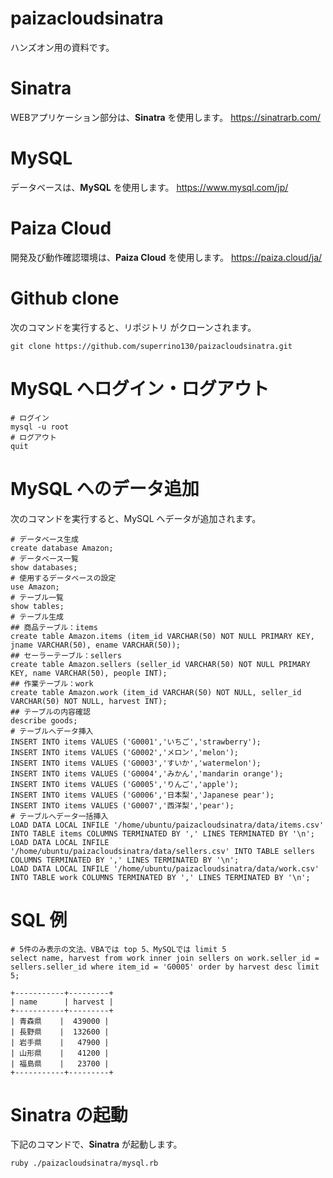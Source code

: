 # paizacloudsinatra
ハンズオン用の資料です。
# Sinatra
WEBアプリケーション部分は、**Sinatra** を使用します。
https://sinatrarb.com/
# MySQL
データベースは、**MySQL** を使用します。
https://www.mysql.com/jp/
# Paiza Cloud
開発及び動作確認環境は、**Paiza Cloud** を使用します。
https://paiza.cloud/ja/
# Github clone
次のコマンドを実行すると、リポジトリ がクローンされます。
```
git clone https://github.com/superrino130/paizacloudsinatra.git
```
# MySQL へログイン・ログアウト
```
# ログイン
mysql -u root
# ログアウト
quit
```
# MySQL へのデータ追加
次のコマンドを実行すると、MySQL へデータが追加されます。
```
# データベース生成
create database Amazon;
# データベース一覧
show databases;
# 使用するデータベースの設定
use Amazon;
# テーブル一覧
show tables;
# テーブル生成
## 商品テーブル：items
create table Amazon.items (item_id VARCHAR(50) NOT NULL PRIMARY KEY, jname VARCHAR(50), ename VARCHAR(50));
## セーラーテーブル：sellers
create table Amazon.sellers (seller_id VARCHAR(50) NOT NULL PRIMARY KEY, name VARCHAR(50), people INT);
## 作業テーブル：work
create table Amazon.work (item_id VARCHAR(50) NOT NULL, seller_id VARCHAR(50) NOT NULL, harvest INT);
## テーブルの内容確認
describe goods;
# テーブルへデータ挿入
INSERT INTO items VALUES ('G0001','いちご','strawberry');
INSERT INTO items VALUES ('G0002','メロン','melon');
INSERT INTO items VALUES ('G0003','すいか','watermelon');
INSERT INTO items VALUES ('G0004','みかん','mandarin orange');
INSERT INTO items VALUES ('G0005','りんご','apple');
INSERT INTO items VALUES ('G0006','日本梨','Japanese pear');
INSERT INTO items VALUES ('G0007','西洋梨','pear');
# テーブルへデータ一括挿入
LOAD DATA LOCAL INFILE '/home/ubuntu/paizacloudsinatra/data/items.csv' INTO TABLE items COLUMNS TERMINATED BY ',' LINES TERMINATED BY '\n';
LOAD DATA LOCAL INFILE '/home/ubuntu/paizacloudsinatra/data/sellers.csv' INTO TABLE sellers COLUMNS TERMINATED BY ',' LINES TERMINATED BY '\n';
LOAD DATA LOCAL INFILE '/home/ubuntu/paizacloudsinatra/data/work.csv' INTO TABLE work COLUMNS TERMINATED BY ',' LINES TERMINATED BY '\n';
```
# SQL 例
```
# 5件のみ表示の文法、VBAでは top 5、MySQLでは limit 5
select name, harvest from work inner join sellers on work.seller_id = sellers.seller_id where item_id = 'G0005' order by harvest desc limit 5;

+-----------+---------+
| name      | harvest |
+-----------+---------+
| 青森県    |  439000 |
| 長野県    |  132600 |
| 岩手県    |   47900 |
| 山形県    |   41200 |
| 福島県    |   23700 |
+-----------+---------+
```
# Sinatra の起動
下記のコマンドで、**Sinatra** が起動します。
```
ruby ./paizacloudsinatra/mysql.rb
```
